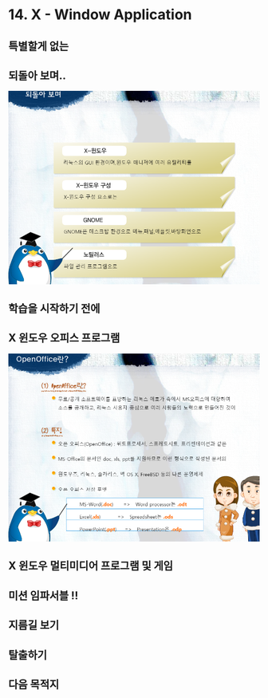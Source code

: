 # 14. X - Window Application

##  특별할게 없는 

## 되돌아 보며.. 

![](../../../.gitbook/assets/image%20%28886%29.png)



## 학습을 시작하기 전에

## X 윈도우 오피스 프로그램 

![](../../../.gitbook/assets/image%20%28894%29.png)

## X 윈도우 멀티미디어 프로그램 및 게임 

## 미션 임파서블 !! 

## 지름길 보기 

## 탈출하기 

## 다음 목적지

